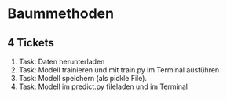 # Baummethoden
## 4 Tickets
1.	Task:	Daten	herunterladen
2.	Task:	Modell	trainieren	und	mit	train.py im	Terminal ausführen
3.	Task:	Modell	speichern	(als	pickle	File).
4.	Task:	Modell	im	predict.py fileladen	und	im	Terminal

